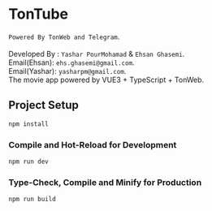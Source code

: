 # TonTube
`Powered By TonWeb and Telegram`.</br></br>
Developed By : `Yashar PourMohamad` & `Ehsan Ghasemi`.</br>
Email(Ehsan): `ehs.ghasemi@gmail.com`. </br>
Email(Yashar): `yasharpm@gmail.com`. </br>
The movie app powered by VUE3 + TypeScript + TonWeb. </br>


## Project Setup

```sh
npm install
```

### Compile and Hot-Reload for Development

```sh
npm run dev
```

### Type-Check, Compile and Minify for Production

```sh
npm run build
```
